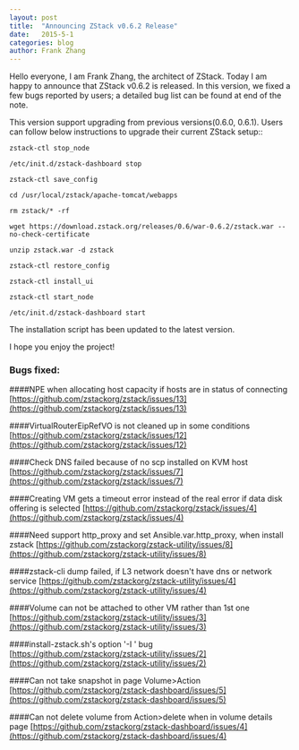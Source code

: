 ```yaml
---
layout: post
title:  "Announcing ZStack v0.6.2 Release"
date:   2015-5-1
categories: blog
author: Frank Zhang
---
```



Hello everyone, I am Frank Zhang, the architect of ZStack. Today I am happy to announce that ZStack v0.6.2 is released.
In this version, we fixed a few bugs reported by users; a detailed bug list can be found at end of the note.

This version support upgrading from previous versions(0.6.0, 0.6.1). Users can follow below instructions to upgrade
their current ZStack setup::

    zstack-ctl stop_node
    
    /etc/init.d/zstack-dashboard stop
    
    zstack-ctl save_config
    
    cd /usr/local/zstack/apache-tomcat/webapps
    
    rm zstack/* -rf
    
    wget https://download.zstack.org/releases/0.6/war-0.6.2/zstack.war --no-check-certificate
    
    unzip zstack.war -d zstack
    
    zstack-ctl restore_config
    
    zstack-ctl install_ui
    
    zstack-ctl start_node
    
    /etc/init.d/zstack-dashboard start 


The installation script has been updated to the latest version.

I hope you enjoy the project!

### Bugs fixed:

####NPE when allocating host capacity if hosts are in status of connecting
[https://github.com/zstackorg/zstack/issues/13](https://github.com/zstackorg/zstack/issues/13)

####VirtualRouterEipRefVO is not cleaned up in some conditions
[https://github.com/zstackorg/zstack/issues/12](https://github.com/zstackorg/zstack/issues/12)

####Check DNS failed because of no scp installed on KVM host
[https://github.com/zstackorg/zstack/issues/7](https://github.com/zstackorg/zstack/issues/7)

####Creating VM gets a timeout error instead of the real error if data disk offering is selected
[https://github.com/zstackorg/zstack/issues/4](https://github.com/zstackorg/zstack/issues/4)

####Need support http_proxy and set Ansible.var.http_proxy, when install zstack
[https://github.com/zstackorg/zstack-utility/issues/8](https://github.com/zstackorg/zstack-utility/issues/8)

####zstack-cli dump failed, if L3 network doesn't have dns or network service
[https://github.com/zstackorg/zstack-utility/issues/4](https://github.com/zstackorg/zstack-utility/issues/4)

####Volume can not be attached to other VM rather than 1st one
[https://github.com/zstackorg/zstack-utility/issues/3](https://github.com/zstackorg/zstack-utility/issues/3)

####install-zstack.sh's option '-I ' bug
[https://github.com/zstackorg/zstack-utility/issues/2](https://github.com/zstackorg/zstack-utility/issues/2)

####Can not take snapshot in page Volume>Action
[https://github.com/zstackorg/zstack-dashboard/issues/5](https://github.com/zstackorg/zstack-dashboard/issues/5)

####Can not delete volume from Action>delete when in volume details page
[https://github.com/zstackorg/zstack-dashboard/issues/4](https://github.com/zstackorg/zstack-dashboard/issues/4)


